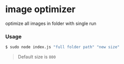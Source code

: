 # image optimizer 

optimize all images in folder with single run

### Usage 

```sh
$ sudo node index.js "full folder path" "new size"
```

> Default size is `800`